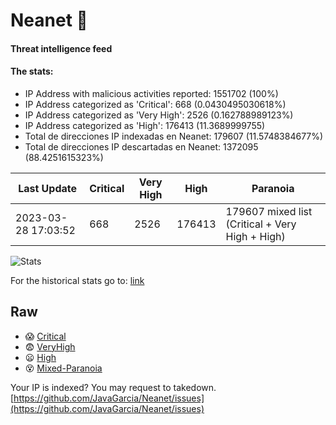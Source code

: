 # Neanet :hocho:
#### Threat intelligence feed
#### The stats:

- IP Address with malicious activities reported: 1551702 (100%)
- IP Address categorized as 'Critical':  668 (0.0430495030618%)
- IP Address categorized as 'Very High':  2526 (0.162788989123%)
- IP Address categorized as 'High':  176413 (11.3689999755)
- Total de direcciones IP indexadas en Neanet:  179607 (11.5748384677%)
- Total de direcciones IP descartadas en Neanet:  1372095 (88.4251615323%)

| Last Update | Critical | Very High | High | Paranoia |
| --- | --- | --- | --- | --- |
| 2023-03-28 17:03:52 | 668 | 2526 | 176413 | 179607 mixed list (Critical + Very High + High)|

![Stats](https://docs.google.com/spreadsheets/d/e/2PACX-1vSnaNMIXVabIpDJjufMlzH7poXnshF3mgd8Is1g9ytUEzVsP5my4Trn8f-xkoLLQ38xpL3HtmUexLo6/pubchart?oid=501124687&format=image)

For the historical stats go to: [link](/stats.csv)
## Raw
- :scream: [Critical](https://raw.githubusercontent.com/JavaGarcia/Neanet/master/blacklists/neanet_critical.txt)
- :fearful: [VeryHigh](https://raw.githubusercontent.com/JavaGarcia/Neanet/master/blacklists/neanet_veryHigh.txtt)
- :frowning: [High](https://raw.githubusercontent.com/JavaGarcia/Neanet/master/blacklists/neanet_high.txt)
- :dizzy_face: [Mixed-Paranoia](https://raw.githubusercontent.com/JavaGarcia/Neanet/master/blacklists/neanet_all.txt)


Your IP is indexed? You may request to takedown. [https://github.com/JavaGarcia/Neanet/issues](https://github.com/JavaGarcia/Neanet/issues)












































































































































































































































































































































































































































































































































































































































































































































































































































































































































































































































































































































































































































































































































































































































































































































































































































































































































































































































































































































































































































































































































































































































































































































































































































































































































































































































































































































































































































































































































































































































































































































































































































































































































































































































































































































































































































































































































































































































































































































































































































































































































































































































































































































































































































































































































































































































































































































































































































































































































































































































































































































































































































































































































































































































































































































































































































































































































































































































































































































































































































































































































































































































































































































































































































































































































































































































































































































































































































































































































































































































































































































































































































































































































































































































































































































































































































































































































































































































































































































































































































































































































































































































































































































































































































































































































































































































































































































































































































































































































































































































































































































































































































































































































































































































































































































































































































































































































































































































































































































































































































































































































































































































































































































































































